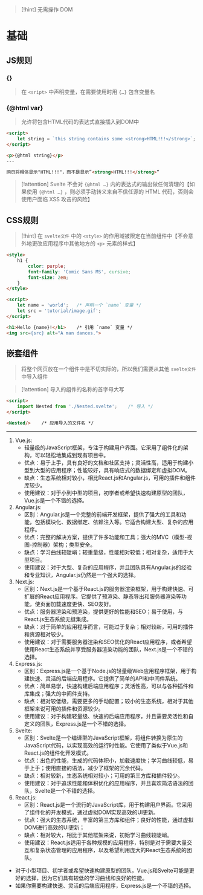 
>[!hint] 无需操作 DOM

# 基础
## JS规则
### {}
>在 `<sript>` 中声明变量，在需要使用时用 `{…}` 包含变量名

### {@html var}
>允许将包含HTML代码的表达式直接插入到DOM中

```html
<script>
	let string = `this string contains some <strong>HTML!!!</strong>`;
</script>

<p>{@html string}</p>
---

网页将粗体显示"HTML!!!"，而不是显示”<strong>HTML!!!</strong>“
```

>[!attention] Svelte 不会对 `{@html …}` 内的表达式的输出做任何清理的【如果使用 `{@html …}` ，则必须手动转义来自不信任源的 HTML 代码，否则会使用户面临 XSS 攻击的风险】
## CSS规则
>[!hint] 在 `svelte文件` 中的 `<style>` 的作用域被限定在当前组件中【不会意外地更改应用程序中其他地方的 `<p>` 元素的样式】

```html
<style>
	h1 {
		color: purple;
		font-family: 'Comic Sans MS', cursive;
		font-size: 2em;
	}
</style>

<script>
	let name = 'world';   /* 声明一个 `name` 变量 */
	let src = 'tutorial/image.gif';
</script>

<h1>Hello {name}!</h1>    /* 引用 `name` 变量 */
<img src={src} alt="A man dances.">
```

## 嵌套组件
>将整个网页放在一个组件中是不切实际的，所以我们需要从其他 `svelte文件` 中导入组件

>[!attention] 导入的组件的名称的首字母大写

```html
<script>
	import Nested from './Nested.svelte';    /* 导入 */
</script>

<Nested/>    /* 应用导入的文件名 */
```






---
1. Vue.js:
    - 轻量级的JavaScript框架，专注于构建用户界面。它采用了组件化的架构，可以轻松地集成到现有项目中。
    - 优点：易于上手，具有良好的文档和社区支持；灵活性高，适用于构建小型到大型的应用程序；性能较好，具有响应式的数据绑定和虚拟DOM。
    - 缺点：生态系统相对较小，相比React.js和Angular.js，可用的插件和组件库较少。
    - 使用建议：对于小到中型的项目，初学者或希望快速构建原型的团队，Vue.js是一个不错的选择。
2. Angular.js:
    - 区别：Angular.js是一个完整的前端开发框架，提供了强大的工具和功能，包括模块化、数据绑定、依赖注入等。它适合构建大型、复杂的应用程序。
    - 优点：完整的解决方案，提供了许多功能和工具；强大的MVC（模型-视图-控制器）架构；类型安全。
    - 缺点：学习曲线较陡峭；较重量级，性能相对较低；相对复杂，适用于大型项目。
    - 使用建议：对于大型、复杂的应用程序，并且团队具有Angular.js的经验和专业知识，Angular.js仍然是一个强大的选择。
3. Next.js:
    - 区别：Next.js是一个基于React.js的服务器渲染框架，用于构建快速、可扩展的React应用程序。它提供了预渲染、静态导出和服务器渲染等功能，使页面加载速度更快、SEO友好。
    - 优点：服务器渲染和预渲染，提供更好的性能和SEO；易于使用，与React.js生态系统无缝集成。
    - 缺点：对于简单的应用程序而言，可能过于复杂；相对较新，可用的插件和资源相对较少。
    - 使用建议：对于需要服务器渲染和SEO优化的React应用程序，或者希望使用React生态系统并享受服务器渲染功能的团队，Next.js是一个不错的选择。
4. Express.js:
    - 区别：Express.js是一个基于Node.js的轻量级Web应用程序框架，用于构建快速、灵活的后端应用程序。它提供了简单的API和中间件系统。
    - 优点：简单易学，快速构建后端应用程序；灵活性高，可以与各种插件和库集成；强大的中间件支持。
    - 缺点：相对较低级，需要更多的手动配置；较小的生态系统，相对于其他框架来说可用的插件和资源较少。
    - 使用建议：对于构建轻量级、快速的后端应用程序，并且需要灵活性和自定义的团队，Express.js是一个不错的选择。
5. Svelte:
    - 区别：Svelte是一个编译型的JavaScript框架，将组件转换为原生的JavaScript代码，以实现高效的运行时性能。它使用了类似于Vue.js和React.js的组件化开发模式。
    - 优点：出色的性能，生成的代码体积小，加载速度快；学习曲线较低，易于上手；使用直接的语法，减少了框架的冗余代码。
    - 缺点：相对较新，生态系统相对较小；可用的第三方库和插件较少。
    - 使用建议：对于追求性能和体积优化的应用程序，并且喜欢简洁语法的团队，Svelte是一个不错的选择。
6. React.js:
    - 区别：React.js是一个流行的JavaScript库，用于构建用户界面。它采用了组件化的开发模式，通过虚拟DOM实现高效的UI更新。
    - 优点：强大的生态系统，丰富的第三方库和组件；良好的性能，通过虚拟DOM进行高效的UI更新；
    - 缺点：相对较大，相比于其他框架来说，初始学习曲线较陡峭。
    - 使用建议：React.js适用于各种规模的应用程序，特别是对于需要大量交互和复杂状态管理的应用程序，以及希望利用庞大的React生态系统的团队。


- 对于小型项目、初学者或希望快速构建原型的团队，Vue.js和Svelte可能是更好的选择，因为它们具有较低的学习曲线和良好的性能。
- 如果你需要构建快速、灵活的后端应用程序，Express.js是一个不错的选择。
